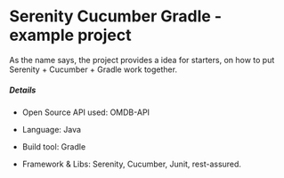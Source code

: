 # Serenity Cucumber Gradle - example project

As the name says, the project provides a idea for starters, on how to put Serenity + Cucumber + Gradle work together.

##### Details
- Open Source API used: OMDB-API
- Language: Java
- Build tool: Gradle
- Framework & Libs: Serenity, Cucumber, Junit, rest-assured.

   [OMDB-API]: <http://www.omdbapi.com>
